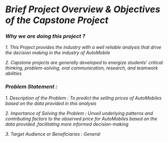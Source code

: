 
# *Brief Project Overview & Objectives of the Capstone Project*

### *Why we are doing this project ?*

  *1. This Project provides the industry with a well reliable analysis that drive the decision making in the industry of AutoMobile*

  *2. Capstone projects are generally developed to energize students' critical thinking, problem-solving, oral communication, research, and teamwork abilities*

### *Problem Statement :*

  *1. Description of the Problem :   To predict  the selling prices of AutoMobiles based on the data provided in this analysis*

  *2. Importance of Solving the Problem :  Unveil underlying patterns and contributing factors to the observed price for AutoMobiles based on the data provided ,facilitating more informed decision-making*

  *3. Target Audience or Beneficiaries : General*  